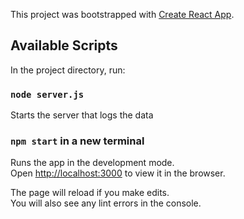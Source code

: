 This project was bootstrapped with [Create React App](https://github.com/facebook/create-react-app).

## Available Scripts

In the project directory, run:

### `node server.js`

Starts the server that logs the data

### `npm start` in a new terminal

Runs the app in the development mode.<br />
Open [http://localhost:3000](http://localhost:3000) to view it in the browser.

The page will reload if you make edits.<br />
You will also see any lint errors in the console.



